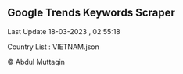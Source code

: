 

## Google Trends Keywords Scraper 
 
Last Update 18-03-2023 , 02:55:18

Country List :
VIETNAM.json



© Abdul Muttaqin 
